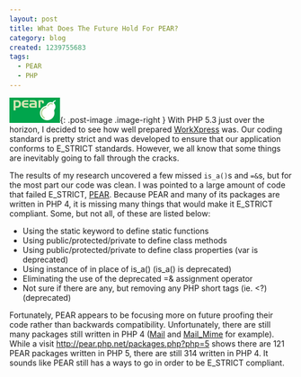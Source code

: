 ```yaml
---
layout: post
title: What Does The Future Hold For PEAR?
category: blog
created: 1239755683
tags:
  - PEAR
  - PHP
---
```

![PEAR](/img/blog/2009/04/pearlogo.png){: .post-image .image-right } With
PHP 5.3 just over the horizon, I decided to see how well prepared
[WorkXpress](http://www.workxpress.com) was. Our coding standard is pretty
strict and was developed to ensure that our application conforms to E_STRICT
standards. However, we all know that some things are inevitably going to fall
through the cracks.

<!--more-->

The results of my research uncovered a few missed `is_a()`s and `=&`s, but
for the most part our code was clean. I was pointed to a large amount of code
that failed E_STRICT, [PEAR](http://pear.php.net). Because PEAR and many of its packages are written in PHP 4, it is missing many things that would make it E_STRICT compliant. Some, but not all, of these are listed below:

* Using the static keyword to define static functions
* Using public/protected/private to define class methods
* Using public/protected/private to define class properties (var is deprecated)
* Using instance of in place of is_a() (is_a() is deprecated)
* Eliminating the use of the deprecated =&amp; assignment operator
* Not sure if there are any, but removing any PHP short tags (ie. <?) (deprecated)

Fortunately, PEAR appears to be focusing more on future proofing their code
rather than backwards compatibility. Unfortunately, there are still many
packages still written in PHP 4 ([Mail](http://pear.php.net/package/Mail) and
[Mail_Mime](http://pear.php.net/package/Mail_Mime) for example). While a visit
<http://pear.php.net/packages.php?php=5> shows there are 121 PEAR packages
written in PHP 5, there are still 314 written in PHP 4. It sounds like PEAR
still has a ways to go in order to be E_STRICT compliant.
